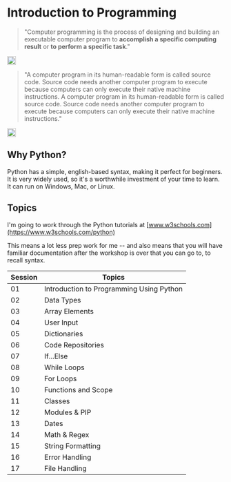 
# Introduction to Programming


> "Computer programming is the process of designing and building an executable computer program to **accomplish a specific computing result** or **to perform a specific task**."
<a href="https://en.wikipedia.org/wiki/Computer_programming">
  <img src="https://www.dropbox.com/s/ofie0y9usjj7fof/1200px-Tango_style_Wikipedia_Icon.svg.png?raw=1" alt="Wikipedia" width="20"/>
</a> 

> "A computer program in its human-readable form is called source code. Source code needs another computer program to execute because computers can only execute their native machine instructions. 
A computer program in its human-readable form is called source code. Source code needs another computer program to execute because computers can only execute their native machine instructions."
<a href="https://en.wikipedia.org/wiki/Computer_program">
  <img src="https://www.dropbox.com/s/ofie0y9usjj7fof/1200px-Tango_style_Wikipedia_Icon.svg.png?raw=1" alt="Wikipedia" width="20"/>
</a> 


## Why Python?

Python has a simple, english-based syntax, making it perfect for beginners.
It is very widely used, so it's a worthwhile investment of your time to learn.
It can run on Windows, Mac, or Linux.

## Topics
I'm going to work through the Python tutorials at [www.w3schools.com](https://www.w3schools.com/python)

This means a lot less prep work for me -- and also means that you will have familiar documentation after the workshop is over that you can go to, to recall syntax.

|Session|Topics                                    |
|-------|------------------------------------------|
|01     |Introduction to Programming Using Python  |
|02     |Data Types                                |
|03     |Array Elements                            |
|04     |User Input                                |
|05     |Dictionaries                              |
|06     |Code Repositories                         |
|07     |If...Else                                 |
|08     |While Loops                               |
|09     |For Loops                                 |
|10     |Functions and Scope                       |
|11     |Classes                                   |
|12     |Modules & PIP                             |
|13     |Dates                                     |
|14     |Math & Regex                              |
|15     |String Formatting                         |
|16     |Error Handling                            |
|17     |File Handling                             |